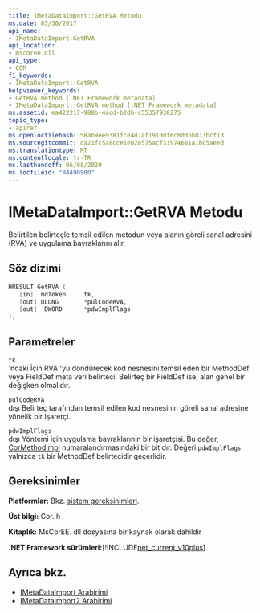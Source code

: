 ```yaml
---
title: IMetaDataImport::GetRVA Metodu
ms.date: 03/30/2017
api_name:
- IMetaDataImport.GetRVA
api_location:
- mscoree.dll
api_type:
- COM
f1_keywords:
- IMetaDataImport::GetRVA
helpviewer_keywords:
- GetRVA method [.NET Framework metadata]
- IMetaDataImport::GetRVA method [.NET Framework metadata]
ms.assetid: ea422217-988b-4acd-b2db-c55357938275
topic_type:
- apiref
ms.openlocfilehash: 58ab9ee9381fce4d7af1910df6c8d3bb813bcf13
ms.sourcegitcommit: da21fc5a8cce1e028575acf31974681a1bc5aeed
ms.translationtype: MT
ms.contentlocale: tr-TR
ms.lasthandoff: 06/08/2020
ms.locfileid: "84490900"
---
```

# <a name="imetadataimportgetrva-method"></a>IMetaDataImport::GetRVA Metodu
Belirtilen belirteçle temsil edilen metodun veya alanın göreli sanal adresini (RVA) ve uygulama bayraklarını alır.  
  
## <a name="syntax"></a>Söz dizimi  
  
```cpp  
HRESULT GetRVA (  
   [in]  mdToken     tk,
   [out] ULONG       *pulCodeRVA,
   [out]  DWORD      *pdwImplFlags  
);  
```  
  
## <a name="parameters"></a>Parametreler  
 `tk`  
 'ndaki İçin RVA 'yu döndürecek kod nesnesini temsil eden bir MethodDef veya FieldDef meta veri belirteci. Belirteç bir FieldDef ise, alan genel bir değişken olmalıdır.  
  
 `pulCodeRVA`  
 dışı Belirteç tarafından temsil edilen kod nesnesinin göreli sanal adresine yönelik bir işaretçi.  
  
 `pdwImplFlags`  
 dışı Yöntemi için uygulama bayraklarının bir işaretçisi. Bu değer, [CorMethodImpl](cormethodimpl-enumeration.md) numaralandırmasındaki bir bit dır. Değeri `pdwImplFlags` yalnızca `tk` bir MethodDef belirtecidir geçerlidir.  
  
## <a name="requirements"></a>Gereksinimler  
 **Platformlar:** Bkz. [sistem gereksinimleri](../../get-started/system-requirements.md).  
  
 **Üst bilgi:** Cor. h  
  
 **Kitaplık:** MsCorEE. dll dosyasına bir kaynak olarak dahildir  
  
 **.NET Framework sürümleri:**[!INCLUDE[net_current_v10plus](../../../../includes/net-current-v10plus-md.md)]  
  
## <a name="see-also"></a>Ayrıca bkz.

- [IMetaDataImport Arabirimi](imetadataimport-interface.md)
- [IMetaDataImport2 Arabirimi](imetadataimport2-interface.md)
